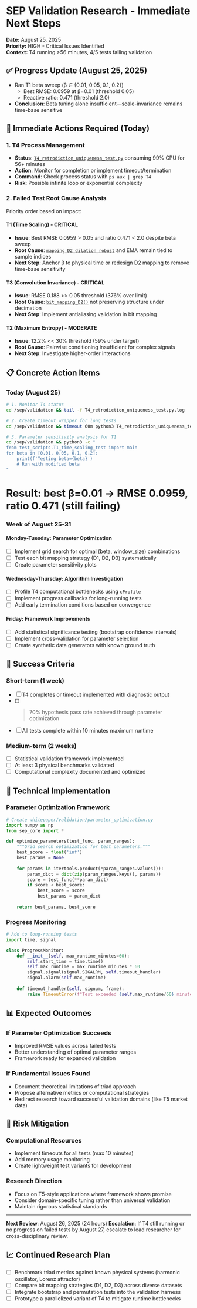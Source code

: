 # SEP Validation Research - Immediate Next Steps

**Date:** August 25, 2025  
**Priority:** HIGH - Critical Issues Identified  
**Context:** T4 running >56 minutes, 4/5 tests failing validation

## ✅ Progress Update (August 25, 2025)

- Ran T1 beta sweep (β ∈ {0.01, 0.05, 0.1, 0.2})
  - Best RMSE: 0.0959 at β=0.01 (threshold 0.05)
  - Reactive ratio: 0.471 (threshold 2.0)
- **Conclusion**: Beta tuning alone insufficient—scale-invariance remains time-base sensitive

## 🚨 Immediate Actions Required (Today)

### 1. T4 Process Management
- **Status**: [`T4_retrodiction_uniqueness_test.py`](whitepaper/validation/test_scripts/T4_retrodiction_uniqueness_test.py) consuming 99% CPU for 56+ minutes
- **Action**: Monitor for completion or implement timeout/termination
- **Command**: Check process status with `ps aux | grep T4`
- **Risk**: Possible infinite loop or exponential complexity

### 2. Failed Test Root Cause Analysis
Priority order based on impact:

#### T1 (Time Scaling) - CRITICAL
- **Issue**: Best RMSE 0.0959 > 0.05 and ratio 0.471 < 2.0 despite beta sweep
- **Root Cause**: [`mapping_D2_dilation_robust`](whitepaper/validation/test_scripts/T1_time_scaling_test.py) and EMA remain tied to sample indices
- **Next Step**: Anchor β to physical time or redesign D2 mapping to remove time-base sensitivity

#### T3 (Convolution Invariance) - CRITICAL  
- **Issue**: RMSE 0.188 >> 0.05 threshold (376% over limit)
- **Root Cause**: [`bit_mapping_D2()`](whitepaper/validation/sep_core.py:72) not preserving structure under decimation
- **Next Step**: Implement antialiasing validation in bit mapping

#### T2 (Maximum Entropy) - MODERATE
- **Issue**: 12.2% << 30% threshold (59% under target)  
- **Root Cause**: Pairwise conditioning insufficient for complex signals
- **Next Step**: Investigate higher-order interactions

## 📋 Concrete Action Items

### Today (August 25)
```bash
# 1. Monitor T4 status
cd /sep/validation && tail -f T4_retrodiction_uniqueness_test.py.log

# 2. Create timeout wrapper for long tests  
cd /sep/validation && timeout 60m python3 T4_retrodiction_uniqueness_test.py

# 3. Parameter sensitivity analysis for T1
cd /sep/validation && python3 -c "
from test_scripts.T1_time_scaling_test import main
for beta in [0.01, 0.05, 0.1, 0.2]:
    print(f'Testing beta={beta}')
    # Run with modified beta
"
```
# Result: best β=0.01 → RMSE 0.0959, ratio 0.471 (still failing)

### Week of August 25-31

#### Monday-Tuesday: Parameter Optimization
- [ ] Implement grid search for optimal (beta, window_size) combinations
- [ ] Test each bit mapping strategy (D1, D2, D3) systematically
- [ ] Create parameter sensitivity plots

#### Wednesday-Thursday: Algorithm Investigation
- [ ] Profile T4 computational bottlenecks using `cProfile`
- [ ] Implement progress callbacks for long-running tests
- [ ] Add early termination conditions based on convergence

#### Friday: Framework Improvements
- [ ] Add statistical significance testing (bootstrap confidence intervals)
- [ ] Implement cross-validation for parameter selection
- [ ] Create synthetic data generators with known ground truth

## 🎯 Success Criteria

### Short-term (1 week)
- [ ] T4 completes or timeout implemented with diagnostic output
- [ ] >70% hypothesis pass rate achieved through parameter optimization
- [ ] All tests complete within 10 minutes maximum runtime

### Medium-term (2 weeks)  
- [ ] Statistical validation framework implemented
- [ ] At least 3 physical benchmarks validated
- [ ] Computational complexity documented and optimized

## 🔧 Technical Implementation

### Parameter Optimization Framework
```python
# Create whitepaper/validation/parameter_optimization.py
import numpy as np
from sep_core import *

def optimize_parameters(test_func, param_ranges):
    """Grid search optimization for test parameters."""
    best_score = float('inf')
    best_params = None
    
    for params in itertools.product(*param_ranges.values()):
        param_dict = dict(zip(param_ranges.keys(), params))
        score = test_func(**param_dict)
        if score < best_score:
            best_score = score
            best_params = param_dict
    
    return best_params, best_score
```

### Progress Monitoring
```python
# Add to long-running tests
import time, signal

class ProgressMonitor:
    def __init__(self, max_runtime_minutes=60):
        self.start_time = time.time()
        self.max_runtime = max_runtime_minutes * 60
        signal.signal(signal.SIGALRM, self.timeout_handler)
        signal.alarm(self.max_runtime)
    
    def timeout_handler(self, signum, frame):
        raise TimeoutError(f"Test exceeded {self.max_runtime/60} minute limit")
```

## 📊 Expected Outcomes

### If Parameter Optimization Succeeds
- Improved RMSE values across failed tests
- Better understanding of optimal parameter ranges
- Framework ready for expanded validation

### If Fundamental Issues Found  
- Document theoretical limitations of triad approach
- Propose alternative metrics or computational strategies
- Redirect research toward successful validation domains (like T5 market data)

## 🚫 Risk Mitigation

### Computational Resources
- Implement timeouts for all tests (max 10 minutes)
- Add memory usage monitoring
- Create lightweight test variants for development

### Research Direction
- Focus on T5-style applications where framework shows promise
- Consider domain-specific tuning rather than universal validation
- Maintain rigorous statistical standards

---

**Next Review**: August 26, 2025 (24 hours)
**Escalation**: If T4 still running or no progress on failed tests by August 27, escalate to lead researcher for cross-disciplinary review.

## 📈 Continued Research Plan
- [ ] Benchmark triad metrics against known physical systems (harmonic oscillator, Lorenz attractor)
- [ ] Compare bit mapping strategies (D1, D2, D3) across diverse datasets
- [ ] Integrate bootstrap and permutation tests into the validation harness
- [ ] Prototype a parallelized variant of T4 to mitigate runtime bottlenecks
